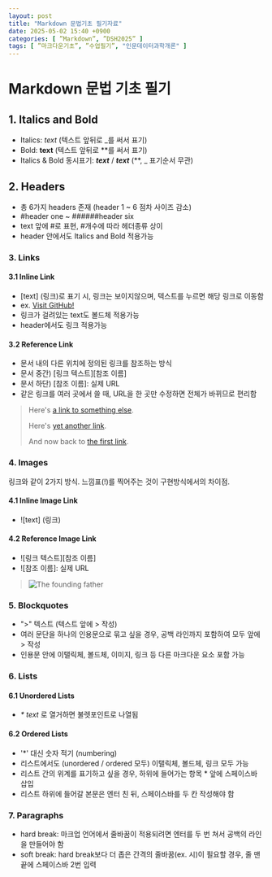 ```yaml
---
layout: post
title: "Markdown 문법기초 필기자료"
date: 2025-05-02 15:40 +0900
categories: [ ”Markdown”, ”DSH2025” ]
tags: [ ”마크다운기초”, ”수업필기”, "인문데이터과학개론" ]
---
```


# Markdown 문법 기초 필기  
## 1. Italics and Bold 
* Italics: _text_ (텍스트 앞뒤로 _를 써서 표기)
* Bold: **text** (텍스트 앞뒤로 **를 써서 표기)
* Italics & Bold 동시표기: **_text_** / _**text**_  (**, _ 표기순서 무관)




## 2. Headers 
* 총 6가지 headers 존재 (header 1 ~ 6 점차 사이즈 감소)
* #header one ~ ######header six
* text 앞에 #로 표현, #개수에 따라 헤더종류 상이
* header 안에서도 Italics and Bold 적용가능




### 3. Links 
#### 3.1 Inline Link 
* [text] (링크)로 표기 시, 링크는 보이지않으며, 텍스트를 누르면 해당 링크로 이동함
* ex. [Visit GitHub!](www.github.com)
* 링크가 걸려있는 text도 볼드체 적용가능
* header에서도 링크 적용가능


#### 3.2 Reference Link  
* 문서 내의 다른 위치에 정의된 링크를 참조하는 방식
* 문서 중간) [링크 텍스트][참조 이름]
* 문서 하단) [참조 이름]: 실제 URL
* 같은 링크를 여러 곳에서 쓸 때, URL을 한 곳만 수정하면 전체가 바뀌므로 편리함


> Here's [a link to something else][another place].
> 
> Here's [yet another link][another-link].
> 
> And now back to [the first link][another place].
>
> [another place]: 링크
> [another-link]: 링크



### 4. Images 
링크와 같이 2가지 방식. 느낌표(!)를 찍어주는 것이 구현방식에서의 차이점.
#### 4.1 Inline Image Link
* ![text] (링크)


#### 4.2 Reference Image Link 
* ![링크 텍스트][참조 이름]
* ![참조 이름]: 실제 URL
> ![The founding father][Father]
>
> [Father]: "링크"




### 5. Blockquotes 
* ">" 텍스트 (텍스트 앞에 > 작성)
* 여러 문단을 하나의 인용문으로 묶고 싶을 경우, 공백 라인까지 포함하여 모두 앞에 > 작성
* 인용문 안에 이탤릭체, 볼드체, 이미지, 링크 등 다른 마크다운 요소 포함 가능



### 6. Lists 
#### 6.1 Unordered Lists
* _* text_ 로 열거하면 불렛포인트로 나열됨


#### 6.2 Ordered Lists 
* '*' 대신 숫자 적기 (numbering)
* 리스트에서도 (unordered / ordered 모두) 이탤릭체,  볼드체, 링크 모두 가능
* 리스트 간의 위계를 표기하고 싶을 경우, 하위에 들어가는 항목 * 앞에 스페이스바 삽입
* 리스트 하위에 들어갈 본문은 엔터 친 뒤, 스페이스바를 두 칸 작성해야 함


### 7. Paragraphs
* hard break: 마크업 언어에서 줄바꿈이 적용되려면 엔터를 두 번 쳐서 공백의 라인을 만들어야 함
* soft break: hard break보다 더 좁은 간격의 줄바꿈(ex. 시)이 필요할 경우, 줄 맨 끝에 스페이스바 2번 입력

